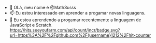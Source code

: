 - 👋 OLà, meu nome é @Math3usss
- 📫 Eu estou interessado em aprender a progamar novas linguagens.
- 🌱 Eu estou aprendendo a progamar recentemente a linguagem de JavaScript e Scratch.
https://hits.seeyoufarm.com/api/count/incr/badge.svg?url=https%3A%2F%2Fgithub.com%2F{username}1212%2Fhit-counter
